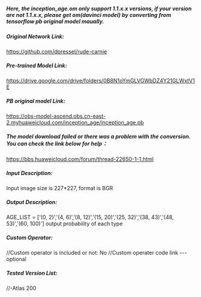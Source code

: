 ##### Here, the inception_age.om only support 1.1.x.x versions, if your version are not 1.1.x.x, please get om(davinci model) by converting from tensorflow pb original model maually.

##### Original Network Link:
https://github.com/dpressel/rude-carnie

##### Pre-trained Model Link:
https://drive.google.com/drive/folders/0B8N1oYmGLVGWbDZ4Y21GLWxtV1E

##### PB  original model Link:
https://obs-model-ascend.obs.cn-east-2.myhuaweicloud.com/inception_age/inception_age.pb

##### The model download failed or there was a problem with the conversion. You can check the link below for help：
https://bbs.huaweicloud.com/forum/thread-22650-1-1.html

##### Input Description:
Input image size is 227*227, format is BGR

##### Output Description:
AGE_LIST = ['(0, 2)','(4, 6)','(8, 12)','(15, 20)','(25, 32)','(38, 43)','(48, 53)','(60, 100)']
output probability of each type

##### Custom Operator:
//Custom operator is included or not: No
//Custom operater code link ---optional

##### Tested Version List:
//-Atlas 200
